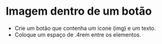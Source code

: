 # Imagem dentro de um botão

- Crie um botão que contenha um ícone (img) e um texto.
- Coloque um espaço de .4rem entre os elementos.